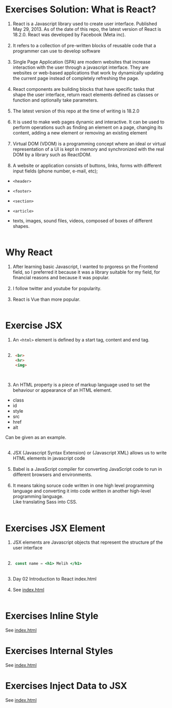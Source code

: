 # Exercises Solution: What is React?
1) React is a Javascript library used to create user interface. Published May 29, 2013. As of the date of this repo, the latest version of React is 18.2.0. React was developed by Facebook (Meta inc). <br><br>
2) It refers to a collection of pre-written blocks of reusable code that a programmer can use to develop software <br><br>
3) Single Page Application (SPA) are modern websites that increase interaction with the user through a javascript interface. They are websites or web-based applications that work by dynamically updating the current page instead of completely refreshing the page. <br><br>
4) React components are building blocks that have specific tasks that shape the user interface, return react elements defined as classes or function and optionally take parameters.<br><br>
5) The latest version of this repo at the time of writing is 18.2.0 <br><br>
6) It is used to make web pages dynamic and interactive. It can be used to perform operations such as finding an element on a page, changing its content, adding a new element or removing an existing element<br><br>
7) Virtual DOM (VDOM) is a programming concept where an ideal or virtual representation of a UI is kept in memory and synchronized with the real DOM by a library such as ReactDOM.<br><br>
8) A website or application consists of buttons, links, forms with different input fields (phone number, e-mail, etc);<br>

- `<header>`<br>
- `<footer>`<br>
- `<section>`<br>
- `<article>`<br>
  
- texts, images, sound files, videos, composed of boxes of different shapes. <br><br>

# Why React
1) After learning basic Javascript, I wanted to prgoress şn the Frontend field, so I preferred it because it was a library suitable for my field, for financial reasons and because it was popular.<br><br>
2) I follow twitter and youtube for popularity. <br><br>
3) React is Vue than more popular. <br><br>

# Exercise JSX
1) An `<html>` element is defined by a start tag, content and end tag. <br><br>
2) ```html
    <br>
    <hr>
    <img>
    ```
<br>

3) An HTML property is a piece of markup language used to set the behaviour or appearance of an HTML element. <br>
- class <br>
- id <br>
- style <br>
- src <br>
- href <br>
- alt <br>
  
Can be given as an example. <br><br>

4) JSX (Javascript Syntax Extension) or (Javascript XML) allows us to write HTML elements in javascript code <br><br>
5) Babel is a JavaScript compiler for converting JavaScript code to run in different browsers and environments. <br><br>
6) It means taking soruce code written in one high level programming language and converting it into code written in another high-level programming language. <br>
Like translating Sass into CSS. 
<br><br>

# Exercises JSX Element
1) JSX elements are Javascript objects that represent the structure pf the user interface <br><br>
2) ```jsx
    const name = <h1> Melih </h1>
   ``` 
    <br>
3) Day 02 Introduction to React index.html <br><br>
4) See [index.html](https://github.com/MelihKrts/30-Days-Of-React-Solution/blob/main/Day_02_Introduction_To_React/Create-JSX-app/index.html)
<br><br>

# Exercises Inline Style
See [index.html](https://github.com/MelihKrts/30-Days-Of-React-Solution/blob/main/Day_02_Introduction_To_React/Create-JSX-app/index.html)

# Exercises Internal Styles
See [index.html](https://github.com/MelihKrts/30-Days-Of-React-Solution/blob/main/Day_02_Introduction_To_React/Create-JSX-app/index.html)

# Exercises Inject Data to JSX
See [index.html](https://github.com/MelihKrts/30-Days-Of-React-Solution/blob/main/Day_02_Introduction_To_React/Create-JSX-app/index.html)